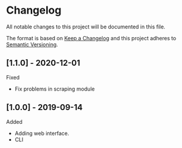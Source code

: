 # Changelog

All notable changes to this project will be documented in this file.

The format is based on [Keep a Changelog](http://keepachangelog.com/)
and this project adheres to [Semantic Versioning](http://semver.org/).

## [1.1.0] - 2020-12-01

Fixed

- Fix problems in scraping module

## [1.0.0] - 2019-09-14

Added

- Adding web interface.
- CLI
